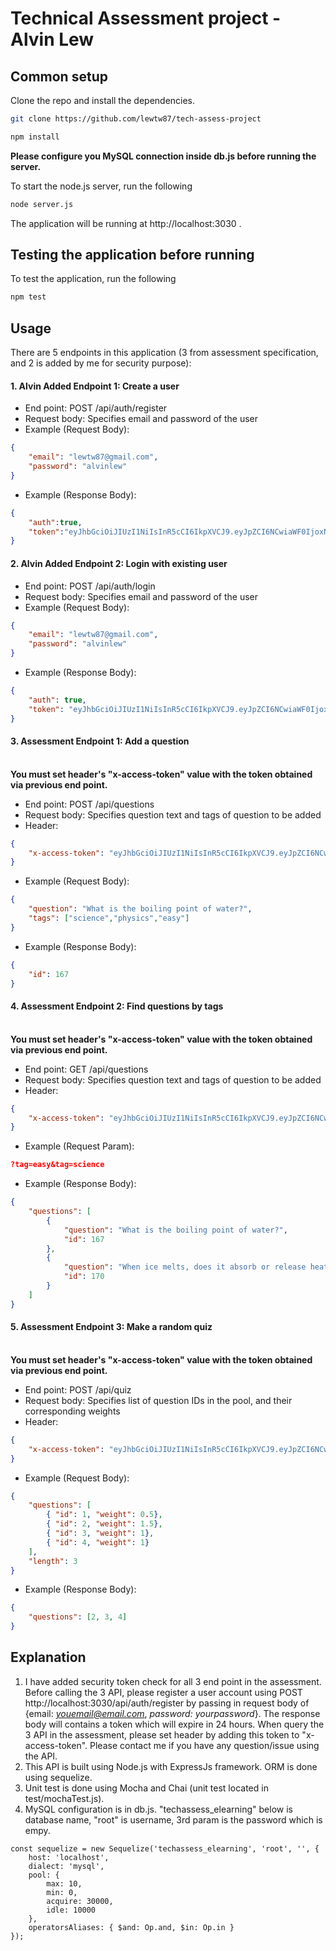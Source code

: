 # Technical Assessment project - Alvin Lew


## Common setup
Clone the repo and install the dependencies.

```bash
git clone https://github.com/lewtw87/tech-assess-project
```

```bash
npm install
```

**Please configure you MySQL connection inside db.js before running the server.**

To start the node.js server, run the following
```bash
node server.js
```

The application will be running at http://localhost:3030 .

## Testing the application before running
To test the application, run the following
```bash
npm test
```


## Usage
There are 5 endpoints in this application (3 from assessment specification, and 2 is added by me for security purpose):
#### 1. Alvin Added Endpoint 1: Create a user
- End point: POST /api/auth/register
- Request body: Specifies email and password of the user
- Example (Request Body): 
```json
{
	"email": "lewtw87@gmail.com",
	"password": "alvinlew"
}
```
- Example (Response Body): 
```json
{
	"auth":true,
	"token":"eyJhbGciOiJIUzI1NiIsInR5cCI6IkpXVCJ9.eyJpZCI6NCwiaWF0IjoxNTQyNTIyOTg4LCJleHAiOjE1NDI2MDkzODh9.JSMD6GFe7fGcQXoTkAivBpYmTZrHuJo-96G6ROPykNs"
}
```



#### 2. Alvin Added Endpoint 2: Login with existing user
- End point: POST /api/auth/login
- Request body: Specifies email and password of the user
- Example (Request Body): 
```json
{
	"email": "lewtw87@gmail.com",
	"password": "alvinlew"
}
```
- Example (Response Body): 
```json
{
	"auth": true,
	"token": "eyJhbGciOiJIUzI1NiIsInR5cCI6IkpXVCJ9.eyJpZCI6NCwiaWF0IjoxNTQyNTIyOTg4LCJleHAiOjE1NDI2MDkzODh9.JSMD6GFe7fGcQXoTkAivBpYmTZrHuJo-96G6ROPykNs"
}
```



#### 3. Assessment Endpoint 1: Add a question
<br />**You must set header's "x-access-token" value with the token obtained via previous end point.**
- End point: POST /api/questions
- Request body: Specifies question text and tags of question to be added
- Header:
```json
{
	"x-access-token": "eyJhbGciOiJIUzI1NiIsInR5cCI6IkpXVCJ9.eyJpZCI6NCwiaWF0IjoxNTQyNTIyOTg4LCJleHAiOjE1NDI2MDkzODh9.JSMD6GFe7fGcQXoTkAivBpYmTZrHuJo-96G6ROPykNs"
}
```
- Example (Request Body): 
```json
{
	"question": "What is the boiling point of water?",
	"tags": ["science","physics","easy"]
}
```
- Example (Response Body): 
```json
{
	"id": 167
}
```



#### 4. Assessment Endpoint 2: Find questions by tags
<br />**You must set header's "x-access-token" value with the token obtained via previous end point.**
- End point: GET /api/questions
- Request body: Specifies question text and tags of question to be added
- Header:
```json
{
	"x-access-token": "eyJhbGciOiJIUzI1NiIsInR5cCI6IkpXVCJ9.eyJpZCI6NCwiaWF0IjoxNTQyNTIyOTg4LCJleHAiOjE1NDI2MDkzODh9.JSMD6GFe7fGcQXoTkAivBpYmTZrHuJo-96G6ROPykNs"
}
```
- Example (Request Param): 
```json
?tag=easy&tag=science
```
- Example (Response Body): 
```json
{
	"questions": [
		{ 
			"question": "What is the boiling point of water?",
			"id": 167
		},
		{
			"question": "When ice melts, does it absorb or release heat?",
			"id": 170
		}
	]
}
```



#### 5. Assessment Endpoint 3: Make a random quiz
<br />**You must set header's "x-access-token" value with the token obtained via previous end point.**
- End point: POST /api/quiz
- Request body: Specifies list of question IDs in the pool, and their corresponding weights
- Header:
```json
{
	"x-access-token": "eyJhbGciOiJIUzI1NiIsInR5cCI6IkpXVCJ9.eyJpZCI6NCwiaWF0IjoxNTQyNTIyOTg4LCJleHAiOjE1NDI2MDkzODh9.JSMD6GFe7fGcQXoTkAivBpYmTZrHuJo-96G6ROPykNs"
}
```
- Example (Request Body): 
```json
{
	"questions": [
		{ "id": 1, "weight": 0.5},
	    { "id": 2, "weight": 1.5},
	    { "id": 3, "weight": 1},
	    { "id": 4, "weight": 1}
	],
	"length": 3
}
```
- Example (Response Body): 
```json
{
	"questions": [2, 3, 4]
}
```


## Explanation
1. I have added security token check for all 3 end point in the assessment. Before calling the 3 API, please register a user account using POST http://localhost:3030/api/auth/register by passing in request body of {email: *youemail@email.com*, *password: yourpassword*}. The response body will contains a token which will expire in 24 hours. When query the 3 API in the assessment, please set header by adding this token to "x-access-token". Please contact me if you have any question/issue using the API.
2. This API is built using Node.js with ExpressJs framework. ORM is done using sequelize.
3. Unit test is done using Mocha and Chai (unit test located in test/mochaTest.js).
4. MySQL configuration is in db.js. "techassess_elearning" below is database name, "root" is username, 3rd param is the password which is empy.
```
const sequelize = new Sequelize('techassess_elearning', 'root', '', {
    host: 'localhost',
    dialect: 'mysql',
    pool: {
        max: 10,
        min: 0,
        acquire: 30000,
        idle: 10000
    },
    operatorsAliases: { $and: Op.and, $in: Op.in }
});
```